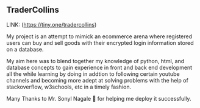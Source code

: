 ## TraderCollins
LINK: (https://tiny.one/tradercollins)

My project is an attempt to mimick an ecommerce arena where registered users can buy and sell goods with their encrypted login information stored on a database.

My aim here was to blend together my knowledge of python, html, and database concepts to gain experience in front and back end development all the while learning by doing in addtion to following certain youtube channels and becoming more adept at solving problems with the help of stackoverflow, w3schools, etc in a timely fashion.

Many Thanks to Mr. Sonyl Nagale :slightly_smiling_face: for helping me deploy it successfully.
